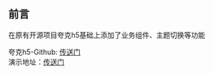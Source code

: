 ## 前言
在原有开源项目夸克h5基础上添加了业务组件、主题切换等功能

夸克h5-Github: [传送门](https://github.com/huangwei9527/quark-h5)<br/>
演示地址：[传送门](http://47.104.247.183:4000/)
